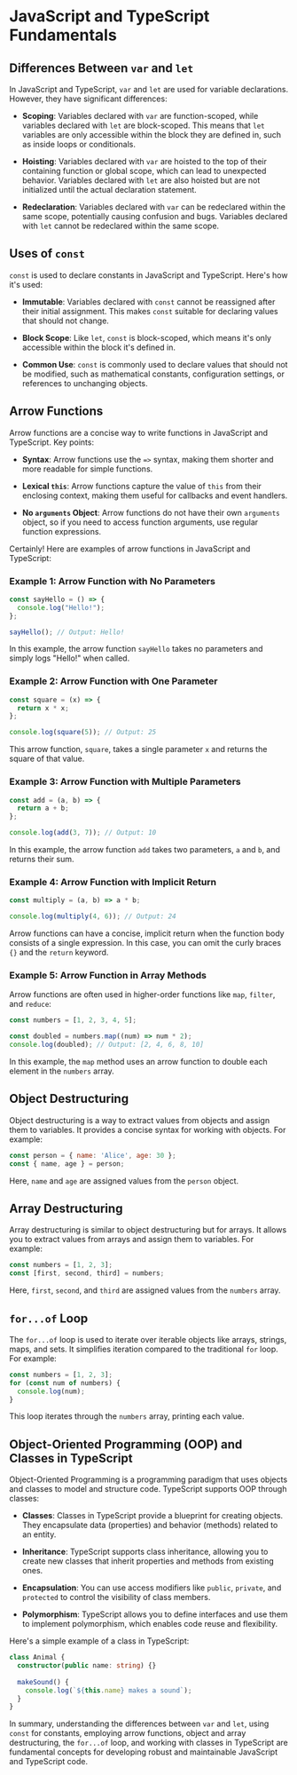 # JavaScript and TypeScript Fundamentals

## Differences Between `var` and `let`

In JavaScript and TypeScript, `var` and `let` are used for variable declarations. However, they have significant differences:

- **Scoping**: Variables declared with `var` are function-scoped, while variables declared with `let` are block-scoped. This means that `let` variables are only accessible within the block they are defined in, such as inside loops or conditionals.

- **Hoisting**: Variables declared with `var` are hoisted to the top of their containing function or global scope, which can lead to unexpected behavior. Variables declared with `let` are also hoisted but are not initialized until the actual declaration statement.

- **Redeclaration**: Variables declared with `var` can be redeclared within the same scope, potentially causing confusion and bugs. Variables declared with `let` cannot be redeclared within the same scope.

## Uses of `const`

`const` is used to declare constants in JavaScript and TypeScript. Here's how it's used:

- **Immutable**: Variables declared with `const` cannot be reassigned after their initial assignment. This makes `const` suitable for declaring values that should not change.

- **Block Scope**: Like `let`, `const` is block-scoped, which means it's only accessible within the block it's defined in.

- **Common Use**: `const` is commonly used to declare values that should not be modified, such as mathematical constants, configuration settings, or references to unchanging objects.

## Arrow Functions

Arrow functions are a concise way to write functions in JavaScript and TypeScript. Key points:

- **Syntax**: Arrow functions use the `=>` syntax, making them shorter and more readable for simple functions.

- **Lexical `this`**: Arrow functions capture the value of `this` from their enclosing context, making them useful for callbacks and event handlers.

- **No `arguments` Object**: Arrow functions do not have their own `arguments` object, so if you need to access function arguments, use regular function expressions.

Certainly! Here are examples of arrow functions in JavaScript and TypeScript:

### Example 1: Arrow Function with No Parameters

```javascript
const sayHello = () => {
  console.log("Hello!");
};

sayHello(); // Output: Hello!
```

In this example, the arrow function `sayHello` takes no parameters and simply logs "Hello!" when called.

### Example 2: Arrow Function with One Parameter

```javascript
const square = (x) => {
  return x * x;
};

console.log(square(5)); // Output: 25
```

This arrow function, `square`, takes a single parameter `x` and returns the square of that value.

### Example 3: Arrow Function with Multiple Parameters

```javascript
const add = (a, b) => {
  return a + b;
};

console.log(add(3, 7)); // Output: 10
```

In this example, the arrow function `add` takes two parameters, `a` and `b`, and returns their sum.

### Example 4: Arrow Function with Implicit Return

```javascript
const multiply = (a, b) => a * b;

console.log(multiply(4, 6)); // Output: 24
```

Arrow functions can have a concise, implicit return when the function body consists of a single expression. In this case, you can omit the curly braces `{}` and the `return` keyword.

### Example 5: Arrow Function in Array Methods

Arrow functions are often used in higher-order functions like `map`, `filter`, and `reduce`:

```javascript
const numbers = [1, 2, 3, 4, 5];

const doubled = numbers.map((num) => num * 2);
console.log(doubled); // Output: [2, 4, 6, 8, 10]
```

In this example, the `map` method uses an arrow function to double each element in the `numbers` array.

## Object Destructuring

Object destructuring is a way to extract values from objects and assign them to variables. It provides a concise syntax for working with objects. For example:

```javascript
const person = { name: 'Alice', age: 30 };
const { name, age } = person;
```

Here, `name` and `age` are assigned values from the `person` object.

## Array Destructuring

Array destructuring is similar to object destructuring but for arrays. It allows you to extract values from arrays and assign them to variables. For example:

```javascript
const numbers = [1, 2, 3];
const [first, second, third] = numbers;
```

Here, `first`, `second`, and `third` are assigned values from the `numbers` array.

## `for...of` Loop

The `for...of` loop is used to iterate over iterable objects like arrays, strings, maps, and sets. It simplifies iteration compared to the traditional `for` loop. For example:

```javascript
const numbers = [1, 2, 3];
for (const num of numbers) {
  console.log(num);
}
```

This loop iterates through the `numbers` array, printing each value.

## Object-Oriented Programming (OOP) and Classes in TypeScript

Object-Oriented Programming is a programming paradigm that uses objects and classes to model and structure code. TypeScript supports OOP through classes:

- **Classes**: Classes in TypeScript provide a blueprint for creating objects. They encapsulate data (properties) and behavior (methods) related to an entity.

- **Inheritance**: TypeScript supports class inheritance, allowing you to create new classes that inherit properties and methods from existing ones.

- **Encapsulation**: You can use access modifiers like `public`, `private`, and `protected` to control the visibility of class members.

- **Polymorphism**: TypeScript allows you to define interfaces and use them to implement polymorphism, which enables code reuse and flexibility.

Here's a simple example of a class in TypeScript:

```typescript
class Animal {
  constructor(public name: string) {}
  
  makeSound() {
    console.log(`${this.name} makes a sound`);
  }
}
```

In summary, understanding the differences between `var` and `let`, using `const` for constants, employing arrow functions, object and array destructuring, the `for...of` loop, and working with classes in TypeScript are fundamental concepts for developing robust and maintainable JavaScript and TypeScript code.